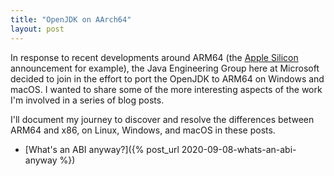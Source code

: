 ```yaml
---
title: "OpenJDK on AArch64"
layout: post
---
```


In response to recent developments around ARM64 (the [Apple Silicon](https://www.apple.com/newsroom/2020/06/apple-announces-mac-transition-to-apple-silicon/) announcement for example), the Java Engineering Group here at Microsoft decided to join in the effort to port the OpenJDK to ARM64 on Windows and macOS. I wanted to share some of the more interesting aspects of the work I'm involved in a series of blog posts. 

I'll document my journey to discover and resolve the differences between ARM64 and x86, on Linux, Windows, and macOS in these posts.

- [What's an ABI anyway?]({% post_url 2020-09-08-whats-an-abi-anyway %})
